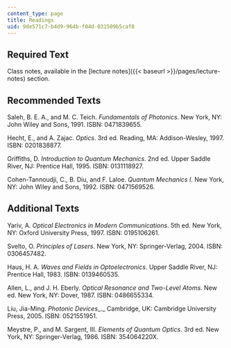 ```yaml
---
content_type: page
title: Readings
uid: 9de571c7-b4d9-964b-f04d-031509b5caf8
---
```


Required Text
-------------

Class notes, available in the [lecture notes]({{< baseurl >}}/pages/lecture-notes) section.

Recommended Texts
-----------------

Saleh, B. E. A., and M. C. Teich. _Fundamentals of Photonics_. New York, NY: John Wiley and Sons, 1991. ISBN: 0471839655.

Hecht, E., and A. Zajac. _Optics_. 3rd ed. Reading, MA: Addison-Wesley, 1997. ISBN: 0201838877.

Griffiths, D. _Introduction to Quantum Mechanics_. 2nd ed. Upper Saddle River, NJ: Prentice Hall, 1995. ISBN: 0131118927.

Cohen-Tannoudji, C., B. Diu, and F. Laloe. _Quantum Mechanics I_. New York, NY: John Wiley and Sons, 1992. ISBN: 0471569526.

Additional Texts
----------------

Yariv, A. _Optical Electronics in Modern Communications_. 5th ed. New York, NY: Oxford University Press, 1997. ISBN: 0195106261.

Svelto, O. _Principles of Lasers_. New York, NY: Springer-Verlag, 2004. ISBN: 0306457482.

Haus, H. A. _Waves and Fields in Optoelectronics_. Upper Saddle River, NJ: Prentice Hall, 1983. ISBN: 0139460535.

Allen, L., and J. H. Eberly. _Optical Resonance and Two-Level Atoms_. New ed. New York, NY: Dover, 1987. ISBN: 0486655334.

Liu, Jia-Ming. _Photonic Devices__._ Cambridge, UK: Cambridge University Press, 2005. ISBN: 0521551951.

Meystre, P., and M. Sargent, III. _Elements of Quantum Optics_. 3rd ed. New York, NY: Springer-Verlag, 1986. ISBN: 354064220X.